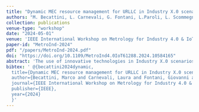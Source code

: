 ```yaml
---
title: "Dynamic MEC resource management for URLLC in Industry X.0 scenarios: a quantitative approach based on digital twin networks"
authors: "M. Becattini, L. Carnevali, G. Fontani, L.Paroli, L. Scommegna, M. Masoumi, I. de Miguel, F. Brasca"
collection: publications
venue-type: "workshop"
date: "2024-05-01"
venue: 'IEEE International Workshop on Metrology for Industry 4.0 & IoT (MetroInd)'
paper-id: "MetroInd-2024"
pdf: "/papers/MetroInd-2024.pdf"
doi: "https://doi.org/10.1109/MetroInd4.0IoT61288.2024.10584165"
abstract: 'The use of innovative technologies in Industry X.0 scenarios, including, but not limited to, Augmented Reality/Virtual Reality (AR/VR), autonomous robotics, and advanced security systems, requires applicative interconnections between a large number of IoT machines and devices. These interconnections must support Ultra-Reliable and Low Latency Communications (URLLC) to optimize usage and performances of devices related to those new technologies. Notably, the concepts of low latency and reliability are inherently linked; from a device perspective, any service exceeding specific response time thresholds is deemed unresponsive, and thus unreliable. In this paper, we present an innovative approach to quantitatively evaluate reliability in URLLC settings, leveraging the use of Digital Twin Networks (DTN), with a specific focus on Mobile Edge Computing (MEC) and its application to Industry X.0 scenarios. Results obtained so far show the potential for this approach to confer MEC better requests handling capabilities, by providing a near real time re-configuration ability within the MEC itself.'
bibtex: ' @{becattini2024dynamic,
  title={Dynamic MEC resource management for URLLC in Industry X.0 scenarios: a quantitative approach based on digital twin networks},
  author={Becattini, Marco and Carnevali, Laura and Fontani, Giovanni and Paroli, Leonardo and Scommegna, Leonardo and Masoumi, Maryam and de Miguel, Ignacio and Brasca, Fabrizio},
  journal={IEEE International Workshop on Metrology for Industry 4.0 & IoT (MetroInd)},
  publisher={IEEE},
  year={2024}
  }'
---
```


